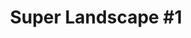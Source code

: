 ---
ee_id: '185'
site: '1'
type: '2'
url: 2005-021-super-landscape-1
title: 'Super Landscape #1'
year: '2005'
display_year: '2005'
medium: NES and Famicom Cartridge mods
dims:
pitch: "​Landscape made from my projects Super Mario Clouds and F1 Racer."
ps: "​This wasn’t supposed to be a new thing, but after installing two of my projects
  together, Super Mario Clouds, and F1 Racer, I liked it so much, I decided it was
  a new project. But yeah, this is just two earlier things installed together."
live_url:
related: |-
  [7] [2002-001-super-mario-clouds] 2002-001 Super Mario Clouds
  [15] [2004-002-f1-racer-mod] 2004-002 F1 Racer Mod (aka Japanese Driving Game)
  [4228] [2013-196-quickoffice] 2013-196 QuickOffice
  [4281] [2015-068-quickoffice] 2015-068 QuickOffice
youtube:
related_code:
imgs: super-landscape-2005-021-install-database-migros-unknown.jpg
subheading:
download:
add_credit:
add_credits:
commission:
layout: things-i-made
---